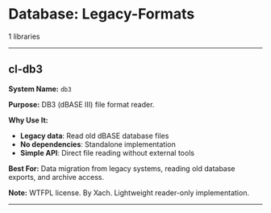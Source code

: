 # Database: Legacy-Formats

1 libraries

---

## cl-db3

**System Name:** `db3`

**Purpose:** DB3 (dBASE III) file format reader.

**Why Use It:**
- **Legacy data**: Read old dBASE database files
- **No dependencies**: Standalone implementation
- **Simple API**: Direct file reading without external tools

**Best For:** Data migration from legacy systems, reading old database exports, and archive access.

**Note:** WTFPL license. By Xach. Lightweight reader-only implementation.

---


